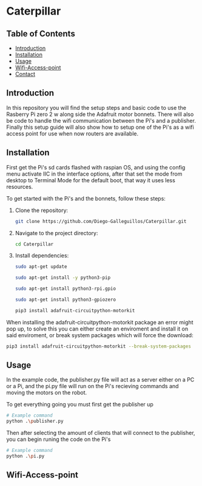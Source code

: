 # Caterpillar


## Table of Contents
- [Introduction](#introduction)
- [Installation](#installation)
- [Usage](#usage)
- [Wifi-Access-point](#Wifi-Access-point)
- [Contact](#contact)

## Introduction
In this repository you will find the setup steps and basic code to use the Rasberry Pi zero 2 w along side the Adafruit motor bonnets. There will also be code to handle the wifi communication between the Pi's and a publisher. Finally this setup guide will also show how to setup one of the Pi's as a wifi access point for use when now routers are available.



## Installation
First get the Pi's sd cards flashed with raspian OS, and using the config menu activate IIC in the interface options, after that set the mode from desktop to Terminal Mode for the default boot, that way it uses less resources.

To get started with the Pi's and the bonnets, follow these steps:

1. Clone the repository:
    ```bash
    git clone https://github.com/Diego-Galleguillos/Caterpillar.git
    ```

2. Navigate to the project directory:
    ```bash
    cd Caterpillar
    ```

3. Install dependencies:
    ```bash
    sudo apt-get update

    sudo apt-get install -y python3-pip

    sudo apt-get install python3-rpi.gpio

    sudo apt-get install python3-gpiozero

    pip3 install adafruit-circuitpython-motorkit
    ```

When installing the adafruit-circuitpython-motorkit package an error might pop up, to solve this you can either create an enviroment and install it on said enviroment, or break system packages which will force the download:

```bash
pip3 install adafruit-circuitpython-motorkit --break-system-packages
```

## Usage
In the example code, the publisher.py file will act as a server either on a PC or a Pi, and the pi.py file will run on the Pi's recieving commands and moving the motors on the robot.

To get everything going you must first get the publisher up
```bash
# Example command
python .\publisher.py
```
Then after selecting the amount of clients that will connect to the publisher, you can begin runing the code on the Pi's


```bash
# Example command
python .\pi.py
```

## Wifi-Access-point